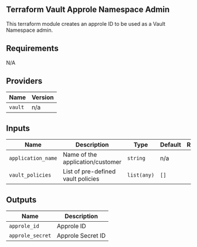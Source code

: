 ## Terraform Vault Approle Namespace Admin

This terraform module creates an approle ID to be used as a Vault Namespace admin.

## Requirements

N/A

## Providers

| Name | Version |
|------|---------|
| `vault` | n/a |

## Inputs

| Name | Description | Type | Default | Required |
|------|-------------|------|---------|:--------:|
| `application_name` | Name of the application/customer | `string` | n/a | yes |
| `vault_policies` | List of pre-defined vault policies | `list(any)` | `[]` | no |

## Outputs

| Name | Description |
|------|-------------|
| `approle_id` | Approle ID |
| `approle_secret` | Approle Secret ID |
